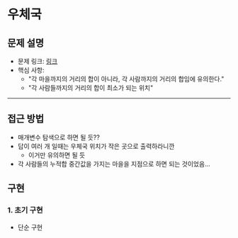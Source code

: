 # 우체국

## 문제 설명
- 문제 링크: [링크](https://www.acmicpc.net/problem/2285)
- 핵심 사항:
  - "각 마을까지의 거리의 합이 아니라, 각 사람까지의 거리의 합임에 유의한다."
  - "각 사람들까지의 거리의 합이 최소가 되는 위치"
---

## 접근 방법
- 매개변수 탐색으로 하면 될 듯??
- 답이 여러 개 일때는 우체국 위치가 작은 곳으로 출력하라니깐
  - 이거만 유의하면 될 듯
- 각 사람들의 누적합 중간값을 가지는 마을을 지점으로 하면 되는 것이었음...

## 구현
### 1. 초기 구현
- 단순 구현
